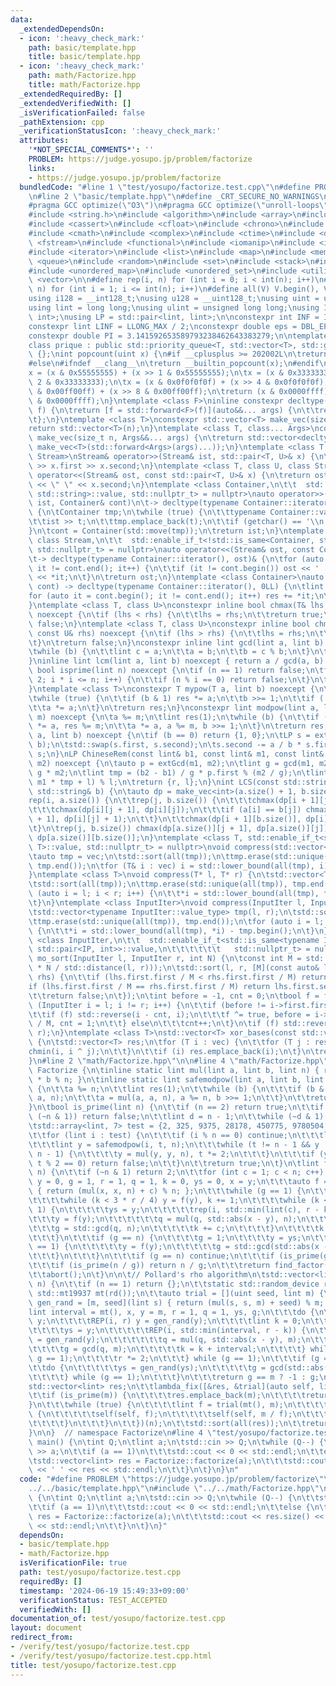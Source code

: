 ```yaml
---
data:
  _extendedDependsOn:
  - icon: ':heavy_check_mark:'
    path: basic/template.hpp
    title: basic/template.hpp
  - icon: ':heavy_check_mark:'
    path: math/Factorize.hpp
    title: math/Factorize.hpp
  _extendedRequiredBy: []
  _extendedVerifiedWith: []
  _isVerificationFailed: false
  _pathExtension: cpp
  _verificationStatusIcon: ':heavy_check_mark:'
  attributes:
    '*NOT_SPECIAL_COMMENTS*': ''
    PROBLEM: https://judge.yosupo.jp/problem/factorize
    links:
    - https://judge.yosupo.jp/problem/factorize
  bundledCode: "#line 1 \"test/yosupo/factorize.test.cpp\"\n#define PROBLEM \"https://judge.yosupo.jp/problem/factorize\"\
    \n#line 2 \"basic/template.hpp\"\n#define _CRT_SECURE_NO_WARNINGS\n#ifndef __clang__\n\
    #pragma GCC optimize(\"O3\")\n#pragma GCC optimize(\"unroll-loops\")\n#endif\n\
    #include <string.h>\n#include <algorithm>\n#include <array>\n#include <bitset>\n\
    #include <cassert>\n#include <cfloat>\n#include <chrono>\n#include <climits>\n\
    #include <cmath>\n#include <complex>\n#include <ctime>\n#include <deque>\n#include\
    \ <fstream>\n#include <functional>\n#include <iomanip>\n#include <iostream>\n\
    #include <iterator>\n#include <list>\n#include <map>\n#include <memory>\n#include\
    \ <queue>\n#include <random>\n#include <set>\n#include <stack>\n#include <string>\n\
    #include <unordered_map>\n#include <unordered_set>\n#include <utility>\n#include\
    \ <vector>\n\n#define rep(i, n) for (int i = 0; i < int(n); i++)\n#define REP(i,\
    \ n) for (int i = 1; i <= int(n); i++)\n#define all(V) V.begin(), V.end()\n\n\
    using i128 = __int128_t;\nusing u128 = __uint128_t;\nusing uint = unsigned int;\n\
    using lint = long long;\nusing ulint = unsigned long long;\nusing IP = std::pair<int,\
    \ int>;\nusing LP = std::pair<lint, lint>;\n\nconstexpr int INF = INT_MAX / 2;\n\
    constexpr lint LINF = LLONG_MAX / 2;\nconstexpr double eps = DBL_EPSILON * 10;\n\
    constexpr double PI = 3.141592653589793238462643383279;\n\ntemplate <class T>\n\
    class prique : public std::priority_queue<T, std::vector<T>, std::greater<T>>\
    \ {};\nint popcount(uint x) {\n#if __cplusplus >= 202002L\n\treturn std::popcount(x);\n\
    #else\n#ifndef __clang__\n\treturn __builtin_popcount(x);\n#endif\n#endif\n\t\
    x = (x & 0x55555555) + (x >> 1 & 0x55555555);\n\tx = (x & 0x33333333) + (x >>\
    \ 2 & 0x33333333);\n\tx = (x & 0x0f0f0f0f) + (x >> 4 & 0x0f0f0f0f);\n\tx = (x\
    \ & 0x00ff00ff) + (x >> 8 & 0x00ff00ff);\n\treturn (x & 0x0000ffff) + (x >> 16\
    \ & 0x0000ffff);\n}\ntemplate <class F>\ninline constexpr decltype(auto) lambda_fix(F&&\
    \ f) {\n\treturn [f = std::forward<F>(f)](auto&&... args) {\n\t\treturn f(f, std::forward<decltype(args)>(args)...);\n\
    \t};\n}\ntemplate <class T>\nconstexpr std::vector<T> make_vec(size_t n) {\n\t\
    return std::vector<T>(n);\n}\ntemplate <class T, class... Args>\nconstexpr auto\
    \ make_vec(size_t n, Args&&... args) {\n\treturn std::vector<decltype(make_vec<T>(args...))>(n,\
    \ make_vec<T>(std::forward<Args>(args)...));\n}\ntemplate <class T, class U, class\
    \ Stream>\nStream& operator>>(Stream& ist, std::pair<T, U>& x) {\n\treturn ist\
    \ >> x.first >> x.second;\n}\ntemplate <class T, class U, class Stream>\nStream&\
    \ operator<<(Stream& ost, const std::pair<T, U>& x) {\n\treturn ost << x.first\
    \ << \" \" << x.second;\n}\ntemplate <class Container,\n\t\t  std::enable_if_t<!std::is_same<Container,\
    \ std::string>::value, std::nullptr_t> = nullptr>\nauto operator>>(std::istream&\
    \ ist, Container& cont)\n\t-> decltype(typename Container::iterator(), std::cin)&\
    \ {\n\tContainer tmp;\n\twhile (true) {\n\t\ttypename Container::value_type t;\n\
    \t\tist >> t;\n\t\ttmp.emplace_back(t);\n\t\tif (getchar() == '\\n') break;\n\t\
    }\n\tcont = Container(std::move(tmp));\n\treturn ist;\n}\ntemplate <class Container,\
    \ class Stream,\n\t\t  std::enable_if_t<!std::is_same<Container, std::string>::value,\
    \ std::nullptr_t> = nullptr>\nauto operator<<(Stream& ost, const Container& cont)\n\
    \t-> decltype(typename Container::iterator(), ost)& {\n\tfor (auto it = cont.begin();\
    \ it != cont.end(); it++) {\n\t\tif (it != cont.begin()) ost << ' ';\n\t\tost\
    \ << *it;\n\t}\n\treturn ost;\n}\ntemplate <class Container>\nauto sum(const Container&\
    \ cont) -> decltype(typename Container::iterator(), 0LL) {\n\tlint res = 0;\n\t\
    for (auto it = cont.begin(); it != cont.end(); it++) res += *it;\n\treturn res;\n\
    }\ntemplate <class T, class U>\nconstexpr inline bool chmax(T& lhs, const U& rhs)\
    \ noexcept {\n\tif (lhs < rhs) {\n\t\tlhs = rhs;\n\t\treturn true;\n\t}\n\treturn\
    \ false;\n}\ntemplate <class T, class U>\nconstexpr inline bool chmin(T& lhs,\
    \ const U& rhs) noexcept {\n\tif (lhs > rhs) {\n\t\tlhs = rhs;\n\t\treturn true;\n\
    \t}\n\treturn false;\n}\nconstexpr inline lint gcd(lint a, lint b) noexcept {\n\
    \twhile (b) {\n\t\tlint c = a;\n\t\ta = b;\n\t\tb = c % b;\n\t}\n\treturn a;\n\
    }\ninline lint lcm(lint a, lint b) noexcept { return a / gcd(a, b) * b; }\nconstexpr\
    \ bool isprime(lint n) noexcept {\n\tif (n == 1) return false;\n\tfor (int i =\
    \ 2; i * i <= n; i++) {\n\t\tif (n % i == 0) return false;\n\t}\n\treturn true;\n\
    }\ntemplate <class T>\nconstexpr T mypow(T a, lint b) noexcept {\n\tT res(1);\n\
    \twhile (true) {\n\t\tif (b & 1) res *= a;\n\t\tb >>= 1;\n\t\tif (!b) break;\n\
    \t\ta *= a;\n\t}\n\treturn res;\n}\nconstexpr lint modpow(lint a, lint b, lint\
    \ m) noexcept {\n\ta %= m;\n\tlint res(1);\n\twhile (b) {\n\t\tif (b & 1) res\
    \ *= a, res %= m;\n\t\ta *= a, a %= m, b >>= 1;\n\t}\n\treturn res;\n}\nLP extGcd(lint\
    \ a, lint b) noexcept {\n\tif (b == 0) return {1, 0};\n\tLP s = extGcd(b, a %\
    \ b);\n\tstd::swap(s.first, s.second);\n\ts.second -= a / b * s.first;\n\treturn\
    \ s;\n}\nLP ChineseRem(const lint& b1, const lint& m1, const lint& b2, const lint&\
    \ m2) noexcept {\n\tauto p = extGcd(m1, m2);\n\tlint g = gcd(m1, m2), l = m1 /\
    \ g * m2;\n\tlint tmp = (b2 - b1) / g * p.first % (m2 / g);\n\tlint r = (b1 +\
    \ m1 * tmp + l) % l;\n\treturn {r, l};\n}\nint LCS(const std::string& a, const\
    \ std::string& b) {\n\tauto dp = make_vec<int>(a.size() + 1, b.size() + 1);\n\t\
    rep(i, a.size()) {\n\t\trep(j, b.size()) {\n\t\t\tchmax(dp[i + 1][j], dp[i][j]);\n\
    \t\t\tchmax(dp[i][j + 1], dp[i][j]);\n\t\t\tif (a[i] == b[j]) chmax(dp[i + 1][j\
    \ + 1], dp[i][j] + 1);\n\t\t}\n\t\tchmax(dp[i + 1][b.size()], dp[i][b.size()]);\n\
    \t}\n\trep(j, b.size()) chmax(dp[a.size()][j + 1], dp[a.size()][j]);\n\treturn\
    \ dp[a.size()][b.size()];\n}\ntemplate <class T, std::enable_if_t<std::is_convertible<int,\
    \ T>::value, std::nullptr_t> = nullptr>\nvoid compress(std::vector<T>& vec) {\n\
    \tauto tmp = vec;\n\tstd::sort(all(tmp));\n\ttmp.erase(std::unique(all(tmp)),\
    \ tmp.end());\n\tfor (T& i : vec) i = std::lower_bound(all(tmp), i) - tmp.begin();\n\
    }\ntemplate <class T>\nvoid compress(T* l, T* r) {\n\tstd::vector<T> tmp(l, r);\n\
    \tstd::sort(all(tmp));\n\ttmp.erase(std::unique(all(tmp)), tmp.end());\n\tfor\
    \ (auto i = l; i < r; i++) {\n\t\t*i = std::lower_bound(all(tmp), *i) - tmp.begin();\n\
    \t}\n}\ntemplate <class InputIter>\nvoid compress(InputIter l, InputIter r) {\n\
    \tstd::vector<typename InputIter::value_type> tmp(l, r);\n\tstd::sort(all(tmp));\n\
    \ttmp.erase(std::unique(all(tmp)), tmp.end());\n\tfor (auto i = l; i < r; i++)\
    \ {\n\t\t*i = std::lower_bound(all(tmp), *i) - tmp.begin();\n\t}\n}\ntemplate\
    \ <class InputIter,\n\t\t  std::enable_if_t<std::is_same<typename InputIter::value_type,\
    \ std::pair<IP, int>>::value,\n\t\t\t\t\t\t   std::nullptr_t> = nullptr>\nvoid\
    \ mo_sort(InputIter l, InputIter r, int N) {\n\tconst int M = std::max(1.0, std::sqrt(lint(N)\
    \ * N / std::distance(l, r)));\n\tstd::sort(l, r, [M](const auto& lhs, const auto&\
    \ rhs) {\n\t\tif (lhs.first.first / M < rhs.first.first / M) return true;\n\t\t\
    if (lhs.first.first / M == rhs.first.first / M) return lhs.first.second < rhs.first.second;\n\
    \t\treturn false;\n\t});\n\tint before = -1, cnt = 0;\n\tbool f = false;\n\tfor\
    \ (InputIter i = l; i != r; i++) {\n\t\tif (before != i->first.first / M) {\n\t\
    \t\tif (f) std::reverse(i - cnt, i);\n\t\t\tf ^= true, before = i->first.first\
    \ / M, cnt = 1;\n\t\t} else\n\t\t\tcnt++;\n\t}\n\tif (f) std::reverse(r - cnt,\
    \ r);\n}\ntemplate <class T>\nstd::vector<T> xor_bases(const std::vector<T>& vec)\
    \ {\n\tstd::vector<T> res;\n\tfor (T i : vec) {\n\t\tfor (T j : res) {\n\t\t\t\
    chmin(i, i ^ j);\n\t\t}\n\t\tif (i) res.emplace_back(i);\n\t}\n\treturn res;\n\
    }\n#line 2 \"math/Factorize.hpp\"\n\n#line 4 \"math/Factorize.hpp\"\nnamespace\
    \ Factorize {\n\tinline static lint mul(lint a, lint b, lint n) { return i128(a)\
    \ * b % n; }\n\tinline static lint safemodpow(lint a, lint b, lint n) noexcept\
    \ {\n\t\ta %= n;\n\t\tlint res(1);\n\t\twhile (b) {\n\t\t\tif (b & 1) res = mul(res,\
    \ a, n);\n\t\t\ta = mul(a, a, n), a %= n, b >>= 1;\n\t\t}\n\t\treturn res;\n\t\
    }\n\tbool is_prime(lint n) {\n\t\tif (n == 2) return true;\n\t\tif (n == 1 ||\
    \ (~n & 1)) return false;\n\t\tlint d = n - 1;\n\t\twhile (~d & 1) d >>= 1;\n\t\
    \tstd::array<lint, 7> test = {2, 325, 9375, 28178, 450775, 9780504, 1795265022};\n\
    \t\tfor (lint i : test) {\n\t\t\tif (i % n == 0) continue;\n\t\t\tlint t = d;\n\
    \t\t\tlint y = safemodpow(i, t, n);\n\t\t\twhile (t != n - 1 && y != 1 && y !=\
    \ n - 1) {\n\t\t\t\ty = mul(y, y, n), t *= 2;\n\t\t\t}\n\t\t\tif (y != n - 1 &&\
    \ t % 2 == 0) return false;\n\t\t}\n\t\treturn true;\n\t}\n\tlint find_factor(lint\
    \ n) {\n\t\tif (~n & 1) return 2;\n\t\tfor (int c = 1; c < n; c++) {\n\t\t\tlint\
    \ y = 0, g = 1, r = 1, q = 1, k = 0, ys = 0, x = y;\n\t\t\tauto f = [&](lint x)\
    \ { return (mul(x, x, n) + c) % n; };\n\t\t\twhile (g == 1) {\n\t\t\t\tx = y;\n\
    \t\t\t\twhile (k < 3 * r / 4) y = f(y), k += 1;\n\t\t\t\twhile (k < r && g ==\
    \ 1) {\n\t\t\t\t\tys = y;\n\t\t\t\t\trep(i, std::min(lint(c), r - k)) {\n\t\t\t\
    \t\t\ty = f(y);\n\t\t\t\t\t\tq = mul(q, std::abs(x - y), n);\n\t\t\t\t\t}\n\t\t\
    \t\t\tg = std::gcd(q, n);\n\t\t\t\t\tk += c;\n\t\t\t\t}\n\t\t\t\tk = r, r *= 2;\n\
    \t\t\t}\n\t\t\tif (g == n) {\n\t\t\t\tg = 1;\n\t\t\t\ty = ys;\n\t\t\t\twhile (g\
    \ == 1) {\n\t\t\t\t\ty = f(y);\n\t\t\t\t\tg = std::gcd(std::abs(x - y), n);\n\t\
    \t\t\t}\n\t\t\t}\n\t\t\tif (g == n) continue;\n\t\t\tif (is_prime(g)) return g;\n\
    \t\t\tif (is_prime(n / g)) return n / g;\n\t\t\treturn find_factor(g);\n\t\t}\n\
    \t\tabort();\n\t}\n\n\t// Pollard's rho algorithm\n\tstd::vector<lint> factorize(lint\
    \ n) {\n\t\tif (n == 1) return {};\n\t\tstatic std::random_device rd;\n\t\tstatic\
    \ std::mt19937 mt(rd());\n\t\tauto trial = [](uint seed, lint m) {\n\t\t\tauto\
    \ gen_rand = [m, seed](lint s) { return (mul(s, s, m) + seed) % m; };\n\t\t\t\
    lint interval = mt(), x, y = m, r = 1, q = 1, ys, g;\n\t\t\tdo {\n\t\t\t\tx =\
    \ y;\n\t\t\t\tREP(i, r) y = gen_rand(y);\n\t\t\t\tlint k = 0;\n\t\t\t\tdo {\n\t\
    \t\t\t\tys = y;\n\t\t\t\t\tREP(i, std::min(interval, r - k)) {\n\t\t\t\t\t\ty\
    \ = gen_rand(y);\n\t\t\t\t\t\tq = mul(q, std::abs(x - y), m);\n\t\t\t\t\t}\n\t\
    \t\t\t\tg = gcd(q, m);\n\t\t\t\t\tk = k + interval;\n\t\t\t\t} while (k < r &&\
    \ g == 1);\n\t\t\t\tr *= 2;\n\t\t\t} while (g == 1);\n\t\t\tif (g == m) {\n\t\t\
    \t\tdo {\n\t\t\t\t\tys = gen_rand(ys);\n\t\t\t\t\tg = gcd(std::abs(x - ys), m);\n\
    \t\t\t\t} while (g == 1);\n\t\t\t}\n\t\t\treturn g == m ? -1 : g;\n\t\t};\n\t\t\
    std::vector<lint> res;\n\t\tlambda_fix([&res, &trial](auto self, lint m) {\n\t\
    \t\tif (is_prime(m)) {\n\t\t\t\tres.emplace_back(m);\n\t\t\t\treturn;\n\t\t\t\
    }\n\t\t\twhile (true) {\n\t\t\t\tlint f = trial(mt(), m);\n\t\t\t\tif (f != -1)\
    \ {\n\t\t\t\t\tself(self, f);\n\t\t\t\t\tself(self, m / f);\n\t\t\t\t\tbreak;\n\
    \t\t\t\t}\n\t\t\t}\n\t\t})(n);\n\t\tstd::sort(all(res));\n\t\treturn res;\n\t\
    }\n\n}  // namespace Factorize\n#line 4 \"test/yosupo/factorize.test.cpp\"\nint\
    \ main() {\n\tint Q;\n\tlint a;\n\tstd::cin >> Q;\n\twhile (Q--) {\n\t\tstd::cin\
    \ >> a;\n\t\tif (a == 1)\n\t\t\tstd::cout << 0 << std::endl;\n\t\telse {\n\t\t\
    \tstd::vector<lint> res = Factorize::factorize(a);\n\t\t\tstd::cout << res.size()\
    \ << ' ' << res << std::endl;\n\t\t}\n\t}\n}\n"
  code: "#define PROBLEM \"https://judge.yosupo.jp/problem/factorize\"\n#include \"\
    ../../basic/template.hpp\"\n#include \"../../math/Factorize.hpp\"\nint main()\
    \ {\n\tint Q;\n\tlint a;\n\tstd::cin >> Q;\n\twhile (Q--) {\n\t\tstd::cin >> a;\n\
    \t\tif (a == 1)\n\t\t\tstd::cout << 0 << std::endl;\n\t\telse {\n\t\t\tstd::vector<lint>\
    \ res = Factorize::factorize(a);\n\t\t\tstd::cout << res.size() << ' ' << res\
    \ << std::endl;\n\t\t}\n\t}\n}"
  dependsOn:
  - basic/template.hpp
  - math/Factorize.hpp
  isVerificationFile: true
  path: test/yosupo/factorize.test.cpp
  requiredBy: []
  timestamp: '2024-06-19 15:49:33+09:00'
  verificationStatus: TEST_ACCEPTED
  verifiedWith: []
documentation_of: test/yosupo/factorize.test.cpp
layout: document
redirect_from:
- /verify/test/yosupo/factorize.test.cpp
- /verify/test/yosupo/factorize.test.cpp.html
title: test/yosupo/factorize.test.cpp
---
```

